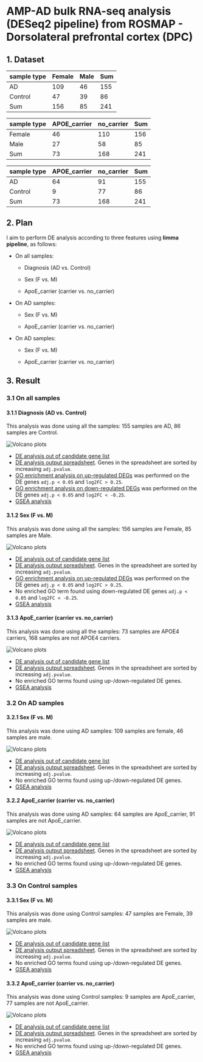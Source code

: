 # AMP-AD bulk RNA-seq analysis (DESeq2 pipeline) from ROSMAP - Dorsolateral prefrontal cortex (DPC)

## 1. Dataset

| sample type | Female | Male | Sum |
| ----------- | ------ | ---- | --- |
| AD          | 109     | 46   | 155  |
| Control     | 47     | 39   | 86  |
| Sum         | 156     | 85   | 241 |

| sample type | APOE\_carrier | no\_carrier | Sum |
| ----------- | ------------- | ----------- | --- |
| Female      | 46            | 110      | 156 |
| Male        | 27           | 58         | 85 |
| Sum         | 73           | 168       | 241 |

| sample type | APOE\_carrier | no\_carrier | Sum |
| ----------- | ------------- | ----------- | --- |
| AD          | 64            | 91          | 155  |
| Control     | 9            | 77          | 86  |
| Sum         | 73            | 168         | 241 |

## 2. Plan

I aim to perform DE analysis according to three features using **limma pipeline**, as follows:

-   On all samples:

    -   Diagnosis (AD vs. Control)

    -   Sex (F vs. M)

    -   ApoE_carrier (carrier vs. no_carrier)

-   On AD samples:

    -   Sex (F vs. M)

    -   ApoE_carrier (carrier vs. no_carrier)

-   On AD samples:

    -   Sex (F vs. M)

    -   ApoE_carrier (carrier vs. no_carrier)

## 3. Result

### 3.1 On all samples

#### 3.1.1 Diagnosis (AD vs. Control)
This analysis was done using all the samples: 155 samples are AD, 86 samples are Control.

![Volcano plots](https://github.com/ningxinkang/Chen_lab_analysis/blob/main/AMP-AD_limma_all/ROSMAP_Dorsolateral%20prefrontal%20cortex:%20AD%20vs.%20Control_vocano.png)
+ [DE analysis out of candidate gene list](https://github.com/ningxinkang/Chen_lab_analysis/blob/main/AMP-AD_limma_all/ROSMAP_Dorsolateral%20prefrontal%20cortex:%20AD%20vs.%20Control_candidates.csv)
+ [DE analysis output spreadsheet](https://github.com/ningxinkang/Chen_lab_analysis/blob/main/AMP-AD_limma_all/ROSMAP_Dorsolateral%20prefrontal%20cortex:%20AD%20vs.%20Control.csv). Genes in the spreadsheet are sorted by increasing `adj.pvalue`.
+ [GO enrichment analysis on up-regulated DEGs](https://github.com/ningxinkang/Chen_lab_analysis/blob/main/AMP-AD_limma_all/ROSMAP_Dorsolateral%20prefrontal%20cortex:%20AD%20vs.%20Control_up_GO.png) was performed on the DE genes `adj.p < 0.05` and `log2FC > 0.25`.
+ [GO enrichment analysis on down-regulated DEGs](https://github.com/ningxinkang/Chen_lab_analysis/blob/main/AMP-AD_limma_all/ROSMAP_Dorsolateral%20prefrontal%20cortex:%20AD%20vs.%20Control_down_GO.png) was performed on the DE genes `adj.p < 0.05` and `log2FC < -0.25`.
+ [GSEA analysis](https://github.com/ningxinkang/Chen_lab_analysis/blob/main/AMP-AD_limma_all/ROSMAP_Dorsolateral%20prefrontal%20cortex:%20AD%20vs.%20Control_GSEA.png)
#### 3.1.2 Sex (F vs. M)
This analysis was done using all the samples: 156 samples are Female, 85 samples are Male.

![Volcano plots](https://github.com/ningxinkang/Chen_lab_analysis/blob/main/AMP-AD_limma_all/ROSMAP_Dorsolateral%20prefrontal%20cortex:%20F%20vs.%20M_vocano.png)
+ [DE analysis out of candidate gene list](https://github.com/ningxinkang/Chen_lab_analysis/blob/main/AMP-AD_limma_all/ROSMAP_Dorsolateral%20prefrontal%20cortex:%20F%20vs.%20M_candidates.csv)
+ [DE analysis output spreadsheet](https://github.com/ningxinkang/Chen_lab_analysis/blob/main/AMP-AD_limma_all/ROSMAP_Dorsolateral%20prefrontal%20cortex:%20F%20vs.%20M.csv). Genes in the spreadsheet are sorted by increasing `adj.pvalue`.
+ [GO enrichment analysis on up-regulated DEGs](https://github.com/ningxinkang/Chen_lab_analysis/blob/main/AMP-AD_limma_all/ROSMAP_Dorsolateral%20prefrontal%20cortex:%20F%20vs.%20M_up_GO.png) was performed on the DE genes `adj.p < 0.05` and `log2FC > 0.25`.
+ No enriched GO term found using down-regulated DE genes `adj.p < 0.05` and `log2FC < -0.25`.
+ [GSEA analysis](https://github.com/ningxinkang/Chen_lab_analysis/blob/main/AMP-AD_limma_all/ROSMAP_Dorsolateral%20prefrontal%20cortex:%20F%20vs.%20M_GSEA.png)
#### 3.1.3 ApoE_carrier (carrier vs. no_carrier)
This analysis was done using all the samples: 73 samples are APOE4 carriers, 168 samples are not APOE4 carriers.

![Volcano plots](https://github.com/ningxinkang/Chen_lab_analysis/blob/main/AMP-AD_limma_all/ROSMAP_Dorsolateral%20prefrontal%20cortex:%20carrier%20vs.%20no_carrier_vocano.png)
+ [DE analysis out of candidate gene list](https://github.com/ningxinkang/Chen_lab_analysis/blob/main/AMP-AD_limma_all/ROSMAP_Dorsolateral%20prefrontal%20cortex:%20carrier%20vs.%20no_carrier_candidates.csv)
+ [DE analysis output spreadsheet](https://github.com/ningxinkang/Chen_lab_analysis/blob/main/AMP-AD_limma_all/ROSMAP_Dorsolateral%20prefrontal%20cortex:%20carrier%20vs.%20no_carrier.csv). Genes in the spreadsheet are sorted by increasing `adj.pvalue`.
+ No enriched GO terms found using up-/down-regulated DE genes.
+ [GSEA analysis](https://github.com/ningxinkang/Chen_lab_analysis/blob/main/AMP-AD_limma_all/ROSMAP_Dorsolateral%20prefrontal%20cortex:%20carrier%20vs.%20no_carrier_GSEA.png)
### 3.2 On AD samples
#### 3.2.1 Sex (F vs. M)
This analysis was done using AD samples: 109 samples are female, 46 samples are male.

![Volcano plots](https://github.com/ningxinkang/Chen_lab_analysis/blob/main/AMP-AD_limma_AD/ROSMAP_Dorsolateral%20prefrontal%20cortex:%20F%20vs.%20M_vocano.png)
+ [DE analysis out of candidate gene list](https://github.com/ningxinkang/Chen_lab_analysis/blob/main/AMP-AD_limma_AD/ROSMAP_Dorsolateral%20prefrontal%20cortex:%20F%20vs.%20M_candidates.csv)
+ [DE analysis output spreadsheet](https://github.com/ningxinkang/Chen_lab_analysis/blob/main/AMP-AD_limma_AD/ROSMAP_Dorsolateral%20prefrontal%20cortex:%20F%20vs.%20M.csv). Genes in the spreadsheet are sorted by increasing `adj.pvalue`.
+ No enriched GO terms found using up-/down-regulated DE genes.
+ [GSEA analysis](https://github.com/ningxinkang/Chen_lab_analysis/blob/main/AMP-AD_limma_AD/ROSMAP_Dorsolateral%20prefrontal%20cortex:%20F%20vs.%20M_GSEA.png)
#### 3.2.2 ApoE_carrier (carrier vs. no_carrier)
This analysis was done using AD samples: 64 samples are ApoE_carrier, 91 samples are not ApoE_carrier.

![Volcano plots](https://github.com/ningxinkang/Chen_lab_analysis/blob/main/AMP-AD_limma_AD/ROSMAP_Dorsolateral%20prefrontal%20cortex:%20carrier%20vs.%20no_carrier_vocano.png)
+ [DE analysis out of candidate gene list](https://github.com/ningxinkang/Chen_lab_analysis/blob/main/AMP-AD_limma_AD/ROSMAP_Dorsolateral%20prefrontal%20cortex:%20carrier%20vs.%20no_carrier_candidates.csv)
+ [DE analysis output spreadsheet](https://github.com/ningxinkang/Chen_lab_analysis/blob/main/AMP-AD_limma_AD/ROSMAP_Dorsolateral%20prefrontal%20cortex:%20carrier%20vs.%20no_carrier.csv). Genes in the spreadsheet are sorted by increasing `adj.pvalue`.
+ No enriched GO terms found using up-/down-regulated DE genes.
+ [GSEA analysis](https://github.com/ningxinkang/Chen_lab_analysis/blob/main/AMP-AD_limma_AD/ROSMAP_Dorsolateral%20prefrontal%20cortex:%20carrier%20vs.%20no_carrier_GSEA.png)
### 3.3 On Control samples
#### 3.3.1 Sex (F vs. M)
This analysis was done using Control samples: 47 samples are Female, 39 samples are male.

![Volcano plots](https://github.com/ningxinkang/Chen_lab_analysis/blob/main/AMP-AD_limma_Control/ROSMAP_Dorsolateral%20prefrontal%20cortex:%20F%20vs.%20M_vocano.png)
+ [DE analysis out of candidate gene list](https://github.com/ningxinkang/Chen_lab_analysis/blob/main/AMP-AD_limma_Control/ROSMAP_Dorsolateral%20prefrontal%20cortex:%20F%20vs.%20M_candidates.csv)
+ [DE analysis output spreadsheet](https://github.com/ningxinkang/Chen_lab_analysis/blob/main/AMP-AD_limma_Control/ROSMAP_Dorsolateral%20prefrontal%20cortex:%20F%20vs.%20M.csv). Genes in the spreadsheet are sorted by increasing `adj.pvalue`.
+ No enriched GO terms found using up-/down-regulated DE genes.
+ [GSEA analysis](https://github.com/ningxinkang/Chen_lab_analysis/blob/main/AMP-AD_limma_AD/ROSMAP_Dorsolateral%20prefrontal%20cortex:%20F%20vs.%20M_GSEA.png)
#### 3.3.2 ApoE_carrier (carrier vs. no_carrier)
This analysis was done using Control samples: 9 samples are ApoE_carrier, 77 samples are not ApoE_carrier.

![Volcano plots](https://github.com/ningxinkang/Chen_lab_analysis/blob/main/AMP-AD_limma_Control/ROSMAP_Dorsolateral%20prefrontal%20cortex:%20carrier%20vs.%20no_carrier_vocano.png)
+ [DE analysis out of candidate gene list](https://github.com/ningxinkang/Chen_lab_analysis/blob/main/AMP-AD_limma_Control/ROSMAP_Dorsolateral%20prefrontal%20cortex:%20carrier%20vs.%20no_carrier_candidates.csv)
+ [DE analysis output spreadsheet](https://github.com/ningxinkang/Chen_lab_analysis/blob/main/AMP-AD_limma_Control/ROSMAP_Dorsolateral%20prefrontal%20cortex:%20carrier%20vs.%20no_carrier.csv). Genes in the spreadsheet are sorted by increasing `adj.pvalue`.
+ No enriched GO terms found using up-/down-regulated DE genes.
+ [GSEA analysis](https://github.com/ningxinkang/Chen_lab_analysis/blob/main/AMP-AD_limma_Control/ROSMAP_Dorsolateral%20prefrontal%20cortex:%20carrier%20vs.%20no_carrier_GSEA.png)

